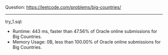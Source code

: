 Question: https://leetcode.com/problems/big-countries/

---

try_1.sql:
* Runtime: 443 ms, faster than 47.56% of Oracle online submissions for Big Countries.
* Memory Usage: 0B, less than 100.00% of Oracle online submissions for Big Countries.
